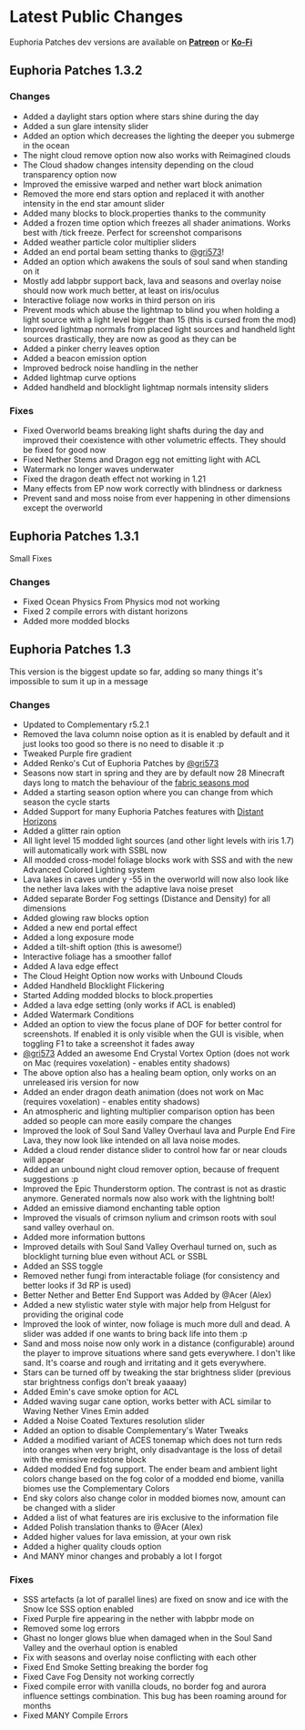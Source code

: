 # Latest Public Changes
Euphoria Patches dev versions are available on **[Patreon](https://www.patreon.com/SpacEagle17)** or **[Ko-Fi](https://ko-fi.com/spaceagle17)**
## Euphoria Patches 1.3.2
### Changes
- Added a daylight stars option where stars shine during the day
- Added a sun glare intensity slider
- Added an option which decreases the lighting the deeper you submerge in the ocean
- The night cloud remove option now also works with Reimagined clouds
- The Cloud shadow changes intensity depending on the cloud transparency option now
- Improved the emissive warped and nether wart block animation
- Removed the more end stars option and replaced it with another intensity in the end star amount slider
- Added many blocks to block.properties thanks to the community
- Added a frozen time option which freezes all shader animations. Works best with /tick freeze. Perfect for screenshot comparisons
- Added weather particle color multiplier sliders
- Added an end portal beam setting thanks to [@gri573](https://github.com/gri573)!
- Added an option which awakens the souls of soul sand when standing on it
- Mostly add labpbr support back, lava and seasons and overlay noise should now work much better, at least on iris/oculus
- Interactive foliage now works in third person on iris
- Prevent mods which abuse the lightmap to blind you when holding a light source with a light level bigger than 15 (this is cursed from the mod)
- Improved lightmap normals from placed light sources and handheld light sources drastically, they are now as good as they can be
- Added a pinker cherry leaves option
- Added a beacon emission option
- Improved bedrock noise handling in the nether
- Added lightmap curve options
- Added handheld and blocklight lightmap normals intensity sliders
### Fixes
- Fixed Overworld beams breaking light shafts during the day and improved their coexistence with other volumetric effects. They should be fixed for good now
- Fixed Nether Stems and Dragon egg not emitting light with ACL
- Watermark no longer waves underwater
- Fixed the dragon death effect not working in 1.21
- Many effects from EP now work correctly with blindness or darkness
- Prevent sand and moss noise from ever happening in other dimensions except the overworld
## Euphoria Patches 1.3.1
Small Fixes
### Changes
- Fixed Ocean Physics From Physics mod not working
- Fixed 2 compile errors with distant horizons
- Added more modded blocks
## Euphoria Patches 1.3
This version is the biggest update so far, adding so many things it's impossible to sum it up in a message

### Changes
- Updated to Complementary r5.2.1
- Removed the lava column noise option as it is enabled by default and it just looks too good so there is no need to disable it :p
- Tweaked Purple fire gradient
- Added Renko's Cut of Euphoria Patches by [@gri573](https://github.com/gri573)
- Seasons now start in spring and they are by default now 28 Minecraft days long to match the behaviour of the [fabric seasons mod](https://modrinth.com/mod/fabric-seasons)
- Added a starting season option where you can change from which season the cycle starts
- Added Support for many Euphoria Patches features with [Distant Horizons](https://modrinth.com/mod/distanthorizons)
- Added a glitter rain option
- All light level 15 modded light sources (and other light levels with iris 1.7) will automatically work with SSBL now
- All modded cross-model foliage blocks work with SSS and with the new Advanced Colored Lighting system
- Lava lakes in caves under y -55 in the overworld will now also look like the nether lava lakes with the adaptive lava noise preset
- Added separate Border Fog settings (Distance and Density) for all dimensions
- Added glowing raw blocks option
- Added a new end portal effect
- Added a long exposure mode
- Added a tilt-shift option (this is awesome!)
- Interactive foliage has a smoother fallof
- Added A lava edge effect
- The Cloud Height Option now works with Unbound Clouds
- Added Handheld Blocklight Flickering
- Started Adding modded blocks to block.properties
- Added a lava edge setting (only works if ACL is enabled)
- Added Watermark Conditions
- Added an option to view the focus plane of DOF for better control for screenshots. If enabled it is only visible when the GUI is visible, when toggling F1 to take a screenshot it fades away
- [@gri573](https://github.com/gri573) Added an awesome End Crystal Vortex Option (does not work on Mac (requires voxelation) - enables entity shadows)
- The above option also has a healing beam option, only works on an unreleased iris version for now
- Added an ender dragon death animation (does not work on Mac (requires voxelation) - enables entity shadows)
- An atmospheric and lighting multiplier comparison option has been added so people can more easily compare the changes
- Improved the look of Soul Sand Valley Overhaul lava and Purple End Fire Lava, they now look like intended on all lava noise modes.
- Added a cloud render distance slider to control how far or near clouds will appear
- Added an unbound night cloud remover option, because of frequent suggestions :p
- Improved the Epic Thunderstorm option. The contrast is not as drastic anymore. Generated normals now also work with the lightning bolt!
- Added an emissive diamond enchanting table option
- Improved the visuals of crimson nylium and crimson roots with soul sand valley overhaul on.
- Added more information buttons
- Improved details with Soul Sand Valley Overhaul turned on, such as blocklight turning blue even without ACL or SSBL
- Added an SSS toggle
- Removed nether fungi from interactable foliage (for consistency and better looks if 3d RP is used)
- Better Nether and Better End Support was Added by @Acer (Alex)
- Added a new stylistic water style with major help from Helgust for providing the original code
- Improved the look of winter, now foliage is much more dull and dead. A slider was added if one wants to bring back life into them :p
- Sand and moss noise now only work in a distance (configurable) around the player to improve situations where sand gets everywhere. I don't like sand. It's coarse and rough and irritating and it gets everywhere.
- Stars can be turned off by tweaking the star brightness slider (previous star brightness configs don't break yaaaay)
- Added Emin's cave smoke option for ACL
- Added waving sugar cane option, works better with ACL similar to Waving Nether Vines Emin added
- Added a Noise Coated Textures resolution slider
- Added an option to disable Complementary's Water Tweaks
- Added a modified variant of ACES tonemap which does not turn reds into oranges when very bright, only disadvantage is the loss of detail with the emissive redstone block
- Added modded End fog support. The ender beam and ambient light colors change based on the fog color of a modded end biome, vanilla biomes use the Complementary Colors
- End sky colors also change color in modded biomes now, amount can be changed with a slider
- Added a list of what features are iris exclusive to the information file
- Added Polish translation thanks to @Acer (Alex)
- Added higher values for lava emission, at your own risk
- Added a higher quality clouds option
- And MANY minor changes and probably a lot I forgot

### Fixes
- SSS artefacts (a lot of parallel lines) are fixed on snow and ice with the Snow Ice SSS option enabled
- Fixed Purple fire appearing in the nether with labpbr mode on
- Removed some log errors
- Ghast no longer glows blue when damaged when in the Soul Sand Valley and the overhaul option is enabled
- Fix with seasons and overlay noise conflicting with each other
- Fixed End Smoke Setting breaking the border fog
- Fixed Cave Fog Density not working correctly
- Fixed compile error with vanilla clouds, no border fog and aurora influence settings combination. This bug has been roaming around for months
- Fixed MANY Compile Errors
